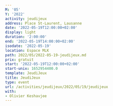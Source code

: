 ```yaml
---
M: '05'
Y: '2022'
activity: jeudijeux
address: Place St-Laurent, Lausanne
date: '2022-05-19T12:00:00+02:00'
display: light
duration: '2:00:00'
end: '2022-05-19T14:00:00+02:00'
isodate: '2022-05-19'
location: Espace MLK
path: 2022/05/2022-05-19-jeudijeux.md
prix: gratuit
start: '2022-05-19T12:00:00+02:00'
start-unix: 1652954400.0
template: JeudiJeux
title: JeudiJeux
type: event
url: /activities/jeudijeux/2022/05/19/jeudijeux
with:
- Olivier Keshavjee
---
```

